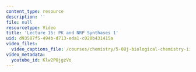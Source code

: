 ```yaml
---
content_type: resource
description: ''
file: null
resourcetype: Video
title: 'Lecture 15: PK and NRP Synthases 1'
uid: d93587f5-494b-d713-eda1-c020b431415a
video_files:
  video_captions_file: /courses/chemistry/5-08j-biological-chemistry-ii-spring-2016/lecture-recitation-videos/lecture-15-pk-and-nrp-synthases-1/Klw2POjgzVo.vtt
video_metadata:
  youtube_id: Klw2POjgzVo
---
```

